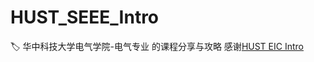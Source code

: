# HUST_SEEE_Intro
:label: 华中科技大学电气学院-电气专业 的课程分享与攻略
感谢[HUST EIC Intro](https://github.com/YuetianW/HUST_EIC_Intro)
